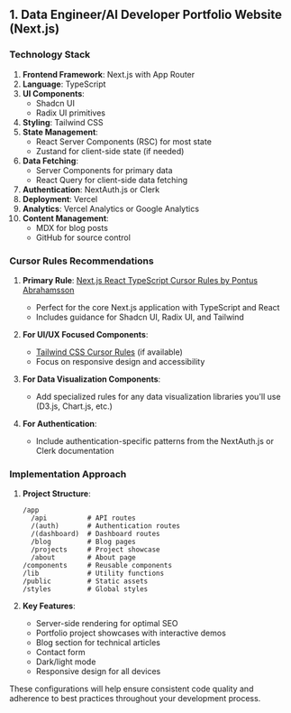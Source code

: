 ## 1. Data Engineer/AI Developer Portfolio Website (Next.js)

### Technology Stack

1. **Frontend Framework**: Next.js with App Router
2. **Language**: TypeScript
3. **UI Components**: 
   - Shadcn UI
   - Radix UI primitives
4. **Styling**: Tailwind CSS
5. **State Management**: 
   - React Server Components (RSC) for most state
   - Zustand for client-side state (if needed)
6. **Data Fetching**: 
   - Server Components for primary data
   - React Query for client-side data fetching
7. **Authentication**: NextAuth.js or Clerk
8. **Deployment**: Vercel
9. **Analytics**: Vercel Analytics or Google Analytics
10. **Content Management**: 
    - MDX for blog posts
    - GitHub for source control

### Cursor Rules Recommendations

1. **Primary Rule**: [Next.js React TypeScript Cursor Rules by Pontus Abrahamsson](https://cursor.directory/nextjs-react-typescript-cursor-rules)
   - Perfect for the core Next.js application with TypeScript and React
   - Includes guidance for Shadcn UI, Radix UI, and Tailwind

2. **For UI/UX Focused Components**:
   - [Tailwind CSS Cursor Rules](https://cursor.directory/) (if available)
   - Focus on responsive design and accessibility

3. **For Data Visualization Components**:
   - Add specialized rules for any data visualization libraries you'll use (D3.js, Chart.js, etc.)

4. **For Authentication**:
   - Include authentication-specific patterns from the NextAuth.js or Clerk documentation

### Implementation Approach

1. **Project Structure**:
   ```
   /app
     /api          # API routes
     /(auth)       # Authentication routes
     /(dashboard)  # Dashboard routes
     /blog         # Blog pages
     /projects     # Project showcase
     /about        # About page
   /components     # Reusable components
   /lib            # Utility functions
   /public         # Static assets
   /styles         # Global styles
   ```

2. **Key Features**:
   - Server-side rendering for optimal SEO
   - Portfolio project showcases with interactive demos
   - Blog section for technical articles
   - Contact form
   - Dark/light mode
   - Responsive design for all devices



These configurations will help ensure consistent code quality and adherence to best practices throughout your development process.